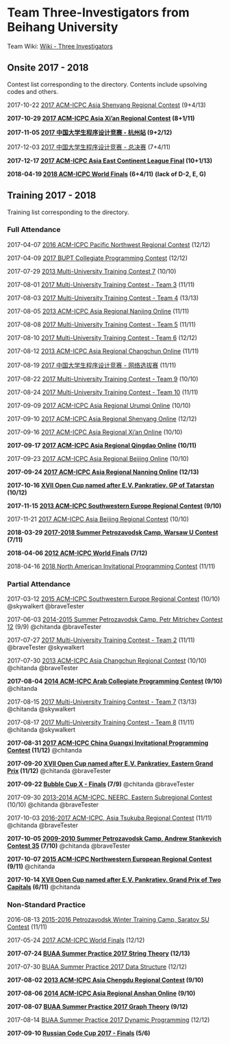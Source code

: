 # Team Three-Investigators from Beihang University

Team Wiki: [Wiki - Three Investigators](https://wiki-three-investigators.icpc-camp.org)

## Onsite 2017 - 2018

Contest list corresponding to the directory. Contents include upsolving codes and others.

2017-10-22 [2017 ACM-ICPC Asia Shenyang Regional Contest](https://wiki-three-investigators.icpc-camp.org/2017%20ACM-ICPC%20Asia%20Shenyang%20Regional%20Contest) (9+4/13)

**2017-10-29 [2017 ACM-ICPC Asia Xi’an Regional Contest](https://wiki-three-investigators.icpc-camp.org/2017%20ACM-ICPC%20Asia%20Xi%e2%80%99an%20Regional%20Contest) (8+1/11)**

**2017-11-05 [2017 中国大学生程序设计竞赛 - 杭州站](https://wiki-three-investigators.icpc-camp.org/2017%20%e4%b8%ad%e5%9b%bd%e5%a4%a7%e5%ad%a6%e7%94%9f%e7%a8%8b%e5%ba%8f%e8%ae%be%e8%ae%a1%e7%ab%9e%e8%b5%9b%20-%20%e6%9d%ad%e5%b7%9e%e7%ab%99) (9+2/12)** 

2017-12-03 [2017 中国大学生程序设计竞赛 - 总决赛](https://wiki-three-investigators.icpc-camp.org/2017%20%e4%b8%ad%e5%9b%bd%e5%a4%a7%e5%ad%a6%e7%94%9f%e7%a8%8b%e5%ba%8f%e8%ae%be%e8%ae%a1%e7%ab%9e%e8%b5%9b%20-%20%e6%80%bb%e5%86%b3%e8%b5%9b) (7+4/11)

**2017-12-17 [2017 ACM-ICPC Asia East Continent League Final](https://wiki-three-investigators.icpc-camp.org/2017%20ACM-ICPC%20Asia%20East%20Continent%20League%20Final) (10+1/13)**

**2018-04-19 [2018 ACM-ICPC World Finals](https://wiki-three-investigators.icpc-camp.org/2018%20ACM-ICPC%20World%20Finals) (6+4/11)** **(lack of D-2, E, G)**

## Training 2017 - 2018

Training list corresponding to the directory.

### Full Attendance

2017-04-07 [2016 ACM-ICPC Pacific Northwest Regional Contest](https://wiki-three-investigators.icpc-camp.org/2016%20ACM-ICPC%20Pacific%20Northwest%20Regional%20Contest) (12/12)

2017-04-09 [2017 BUPT Collegiate Programming Contest](https://wiki-three-investigators.icpc-camp.org/2017%20BUPT%20Collegiate%20Programming%20Contest) (12/12)

2017-07-29 [2013 Multi-University Training Contest 7](https://wiki-three-investigators.icpc-camp.org/2013%20Multi-University%20Training%20Contest%207) (10/10)

2017-08-01 [2017 Multi-University Training Contest - Team 3](https://wiki-three-investigators.icpc-camp.org/2017%20Multi-University%20Training%20Contest%20-%20Team%203) (11/11)

2017-08-03 [2017 Multi-University Training Contest - Team 4](https://wiki-three-investigators.icpc-camp.org/2017%20Multi-University%20Training%20Contest%20-%20Team%204) (13/13)

2017-08-05 [2013 ACM-ICPC Asia Regional Nanjing Online](https://wiki-three-investigators.icpc-camp.org/2013%20ACM-ICPC%20Asia%20Regional%20Nanjing%20Online) (11/11)

2017-08-08 [2017 Multi-University Training Contest - Team 5](https://wiki-three-investigators.icpc-camp.org/2017%20Multi-University%20Training%20Contest%20-%20Team%205) (11/11) 

2017-08-10 [2017 Multi-University Training Contest - Team 6](https://wiki-three-investigators.icpc-camp.org/2017%20Multi-University%20Training%20Contest%20-%20Team%206) (12/12) 

2017-08-12 [2013 ACM-ICPC Asia Regional Changchun Online](https://wiki-three-investigators.icpc-camp.org/2013%20ACM-ICPC%20Asia%20Regional%20Changchun%20Online) (11/11)

2017-08-19 [2017 中国大学生程序设计竞赛 - 网络选拔赛](https://wiki-three-investigators.icpc-camp.org/2017%20%e4%b8%ad%e5%9b%bd%e5%a4%a7%e5%ad%a6%e7%94%9f%e7%a8%8b%e5%ba%8f%e8%ae%be%e8%ae%a1%e7%ab%9e%e8%b5%9b%20-%20%e7%bd%91%e7%bb%9c%e9%80%89%e6%8b%94%e8%b5%9b) (11/11)

2017-08-22 [2017 Multi-University Training Contest - Team 9](https://wiki-three-investigators.icpc-camp.org/2017%20Multi-University%20Training%20Contest%20-%20Team%209) (10/10) 

2017-08-24 [2017 Multi-University Training Contest - Team 10](https://wiki-three-investigators.icpc-camp.org/2017%20Multi-University%20Training%20Contest%20-%20Team%2010) (11/11)

2017-09-09 [2017 ACM-ICPC Asia Regional Urumqi Online](https://wiki-three-investigators.icpc-camp.org/2017%20ACM-ICPC%20Asia%20Regional%20Urumqi%20Online) (10/10)

2017-09-10 [2017 ACM-ICPC Asia Regional Shenyang Online](https://wiki-three-investigators.icpc-camp.org/2017%20ACM-ICPC%20Asia%20Regional%20Shenyang%20Online) (12/12)

2017-09-16 [2017 ACM-ICPC Asia Regional Xi’an Online](https://wiki-three-investigators.icpc-camp.org/2017%20ACM-ICPC%20Asia%20Regional%20Xi%e2%80%99an%20Online) (10/10)

**2017-09-17 [2017 ACM-ICPC Asia Regional Qingdao Online](https://wiki-three-investigators.icpc-camp.org/2017%20ACM-ICPC%20Asia%20Regional%20Qingdao%20Online) (10/11)**

2017-09-23 [2017 ACM-ICPC Asia Regional Beijing Online](https://wiki-three-investigators.icpc-camp.org/2017%20ACM-ICPC%20Asia%20Regional%20Beijing%20Online) (10/10)

**2017-09-24 [2017 ACM-ICPC Asia Regional Nanning Online](https://wiki-three-investigators.icpc-camp.org/2017%20ACM-ICPC%20Asia%20Regional%20Nanning%20Online) (12/13)**

**2017-10-16 [XVII Open Cup named after E.V. Pankratiev. GP of Tatarstan](https://wiki-three-investigators.icpc-camp.org/XVII%20Open%20Cup%20named%20after%20E.V.%20Pankratiev.%20GP%20of%20Tatarstan) (10/12)**

**2017-11-15 [2013 ACM-ICPC Southwestern Europe Regional Contest](https://wiki-three-investigators.icpc-camp.org/2013%20ACM-ICPC%20Southwestern%20Europe%20Regional%20Contest) (9/10)**

2017-11-21 [2017 ACM-ICPC Asia Beijing Regional Contest](https://wiki-three-investigators.icpc-camp.org/2017%20ACM-ICPC%20Asia%20Beijing%20Regional%20Contest) (10/10)

**2018-03-29 [2017-2018 Summer Petrozavodsk Camp, Warsaw U Contest](https://wiki-three-investigators.icpc-camp.org/2017-2018%20Summer%20Petrozavodsk%20Camp,%20Warsaw%20U%20Contest) (7/11)**

**2018-04-06 [2012 ACM-ICPC World Finals](https://wiki-three-investigators.icpc-camp.org/2012%20ACM-ICPC%20World%20Finals) (7/12)**

2018-04-16 [2018 North American Invitational Programming Contest](https://wiki-three-investigators.icpc.camp/2018%20North%20American%20Invitational%20Programming%20Contest) (11/11)

### Partial Attendance

2017-03-12 [2015 ACM-ICPC Southwestern Europe Regional Contest](https://wiki-three-investigators.icpc-camp.org/2015%20ACM-ICPC%20Southwestern%20Europe%20Regional%20Contest) (10/10) @skywalkert @braveTester

2017-06-03 [2014-2015 Summer Petrozavodsk Camp, Petr Mitrichev Contest 12](https://wiki-three-investigators.icpc-camp.org/2014-2015%20Summer%20Petrozavodsk%20Camp,%20Petr%20Mitrichev%20Contest%2012) (9/9) @chitanda @braveTester

2017-07-27 [2017 Multi-University Training Contest - Team 2](https://wiki-three-investigators.icpc-camp.org/2017%20Multi-University%20Training%20Contest%20-%20Team%202) (11/11) @braveTester @skywalkert 

2017-07-30 [2013 ACM-ICPC Asia Changchun Regional Contest](https://wiki-three-investigators.icpc-camp.org/2013%20ACM-ICPC%20Asia%20Changchun%20Regional%20Contest) (10/10) @chitanda @braveTester

**2017-08-04 [2014 ACM-ICPC Arab Collegiate Programming Contest](https://wiki-three-investigators.icpc-camp.org/2014%20ACM-ICPC%20Arab%20Collegiate%20Programming%20Contest) (9/10)** @chitanda

2017-08-15 [2017 Multi-University Training Contest - Team 7](https://wiki-three-investigators.icpc-camp.org/2017%20Multi-University%20Training%20Contest%20-%20Team%207) (13/13) @chitanda @skywalkert

2017-08-17 [2017 Multi-University Training Contest - Team 8](https://wiki-three-investigators.icpc-camp.org/2017%20Multi-University%20Training%20Contest%20-%20Team%208) (11/11) @chitanda @skywalkert

**2017-08-31 [2017 ACM-ICPC China Guangxi Invitational Programming Contest](https://wiki-three-investigators.icpc-camp.org/2017%20ACM-ICPC%20China%20Guangxi%20Invitational%20Programming%20Contest) (11/12)** @chitanda

**2017-09-20 [XVII Open Cup named after E.V. Pankratiev, Eastern Grand Prix](https://wiki-three-investigators.icpc-camp.org/XVII%20Open%20Cup%20named%20after%20E.V.%20Pankratiev,%20Eastern%20Grand%20Prix) (11/12)** @chitanda @braveTester

**2017-09-22 [Bubble Cup X - Finals](https://wiki-three-investigators.icpc-camp.org/Bubble%20Cup%20X%20-%20Finals) (7/9)** @chitanda @braveTester

2017-09-30 [2013-2014 ACM-ICPC, NEERC, Eastern Subregional Contest](https://wiki-three-investigators.icpc-camp.org/2013-2014%20ACM-ICPC,%20NEERC,%20Eastern%20Subregional%20Contest) (10/10) @chitanda @braveTester

2017-10-03 [2016-2017 ACM-ICPC, Asia Tsukuba Regional Contest](https://wiki-three-investigators.icpc-camp.org/2016-2017%20ACM-ICPC,%20Asia%20Tsukuba%20Regional%20Contest) (11/11) @chitanda @braveTester

**2017-10-05 [2009-2010 Summer Petrozavodsk Camp, Andrew Stankevich Contest 35](https://wiki-three-investigators.icpc-camp.org/2009-2010%20Summer%20Petrozavodsk%20Camp,%20Andrew%20Stankevich%20Contest%2035) (7/10)** @chitanda @braveTester

**2017-10-07 [2015 ACM-ICPC Northwestern European Regional Contest](https://wiki-three-investigators.icpc-camp.org/2015%20ACM-ICPC%20Northwestern%20European%20Regional%20Contest) (9/11)** @chitanda

**2017-10-14 [XVII Open Cup named after E.V. Pankratiev. Grand Prix of Two Capitals](https://wiki-three-investigators.icpc-camp.org/XVII%20Open%20Cup%20named%20after%20E.V.%20Pankratiev.%20Grand%20Prix%20of%20Two%20Capitals) (6/11)** @chitanda

### Non-Standard Practice

2016-08-13 [2015-2016 Petrozavodsk Winter Training Camp, Saratov SU Contest](https://wiki-three-investigators.icpc-camp.org/2015-2016%20Petrozavodsk%20Winter%20Training%20Camp,%20Saratov%20SU%20Contest) (11/11)

2017-05-24 [2017 ACM-ICPC World Finals](https://wiki-three-investigators.icpc-camp.org/2017%20ACM-ICPC%20World%20Finals) (12/12)

**2017-07-24 [BUAA Summer Practice 2017 String Theory](https://wiki-three-investigators.icpc-camp.org/BUAA%20Summer%20Practice%202017%20String%20Theory) (12/13)**

2017-07-30 [BUAA Summer Practice 2017 Data Structure](https://wiki-three-investigators.icpc-camp.org/BUAA%20Summer%20Practice%202017%20Data%20Structure) (12/12)

**2017-08-02 [2013 ACM-ICPC Asia Chengdu Regional Contest](https://wiki-three-investigators.icpc-camp.org/2013%20ACM-ICPC%20Asia%20Chengdu%20Regional%20Contest) (9/10)**

**2017-08-06 [2014 ACM-ICPC Asia Regional Anshan Online](https://wiki-three-investigators.icpc-camp.org/2014%20ACM-ICPC%20Asia%20Regional%20Anshan%20Online) (9/10)**

**2017-08-07 [BUAA Summer Practice 2017 Graph Theory](https://wiki-three-investigators.icpc-camp.org/BUAA%20Summer%20Practice%202017%20Graph%20Theory) (9/12)**

2017-08-14 [BUAA Summer Practice 2017 Dynamic Programming](https://wiki-three-investigators.icpc-camp.org/BUAA%20Summer%20Practice%202017%20Dynamic%20Programming) (12/12)

**2017-09-10 [Russian Code Cup 2017 - Finals](https://wiki-three-investigators.icpc-camp.org/Russian%20Code%20Cup%202017%20-%20Finals) (5/6)**
